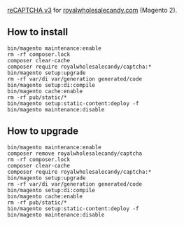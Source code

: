 [reCAPTCHA v3](https://www.google.com/recaptcha/intro/v3.html) for [royalwholesalecandy.com](https://royalwholesalecandy.com) (Magento 2). 

## How to install
```
bin/magento maintenance:enable
rm -rf composer.lock
composer clear-cache
composer require royalwholesalecandy/captcha:*
bin/magento setup:upgrade
rm -rf var/di var/generation generated/code
bin/magento setup:di:compile
bin/magento cache:enable
rm -rf pub/static/*
bin/magento setup:static-content:deploy -f
bin/magento maintenance:disable
```

## How to upgrade
```
bin/magento maintenance:enable
composer remove royalwholesalecandy/captcha
rm -rf composer.lock
composer clear-cache
composer require royalwholesalecandy/captcha:*
bin/magento setup:upgrade
rm -rf var/di var/generation generated/code
bin/magento setup:di:compile
bin/magento cache:enable
rm -rf pub/static/*
bin/magento setup:static-content:deploy -f
bin/magento maintenance:disable
```